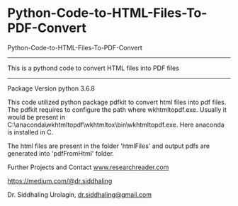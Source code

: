 # Python-Code-to-HTML-Files-To-PDF-Convert
Python-Code-to-HTML-Files-To-PDF-Convert


*************************************************************************************************
This is a pythond code to convert HTML files into PDF files
*************************************************************************************************

Package Version
python 3.6.8

This code utilized python package pdfkit to convert html files into pdf files.
The pdfkit requires to configure the path where wkhtmltopdf.exe.
Usually it would be present in C:\anaconda\wkhtmltopdf\wkhtmltox\bin\wkhtmltopdf.exe.
Here anaconda is installed in C.

The html files are present in the folder 'htmlFiles' and output pdfs are generated into 'pdfFromHtml' folder.


Further Projects and Contact
www.researchreader.com

https://medium.com/@dr.siddhaling

Dr. Siddhaling Urolagin,
dr.siddhaling@gmail.com

